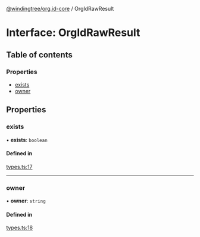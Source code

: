 [@windingtree/org.id-core](../README.md) / OrgIdRawResult

# Interface: OrgIdRawResult

## Table of contents

### Properties

- [exists](OrgIdRawResult.md#exists)
- [owner](OrgIdRawResult.md#owner)

## Properties

### exists

• **exists**: `boolean`

#### Defined in

[types.ts:17](https://github.com/windingtree/org.id-sdk/blob/625ccde/packages/core/src/types.ts#L17)

___

### owner

• **owner**: `string`

#### Defined in

[types.ts:18](https://github.com/windingtree/org.id-sdk/blob/625ccde/packages/core/src/types.ts#L18)
